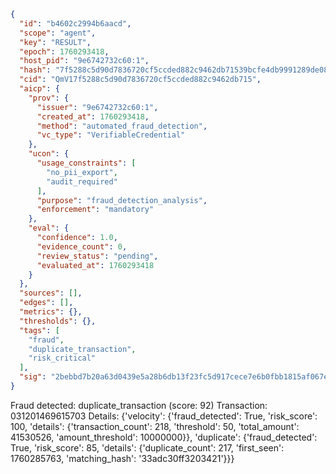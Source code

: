 ```json
{
  "id": "b4602c2994b6aacd",
  "scope": "agent",
  "key": "RESULT",
  "epoch": 1760293418,
  "host_pid": "9e6742732c60:1",
  "hash": "7f5288c5d90d7836720cf5ccded882c9462db71539bcfe4db9991289de0841b3",
  "cid": "QmV17f5288c5d90d7836720cf5ccded882c9462db715",
  "aicp": {
    "prov": {
      "issuer": "9e6742732c60:1",
      "created_at": 1760293418,
      "method": "automated_fraud_detection",
      "vc_type": "VerifiableCredential"
    },
    "ucon": {
      "usage_constraints": [
        "no_pii_export",
        "audit_required"
      ],
      "purpose": "fraud_detection_analysis",
      "enforcement": "mandatory"
    },
    "eval": {
      "confidence": 1.0,
      "evidence_count": 0,
      "review_status": "pending",
      "evaluated_at": 1760293418
    }
  },
  "sources": [],
  "edges": [],
  "metrics": {},
  "thresholds": {},
  "tags": [
    "fraud",
    "duplicate_transaction",
    "risk_critical"
  ],
  "sig": "2bebbd7b20a63d0439e5a28b6db13f23fc5d917cece7e6b0fbb1815af067ef0d"
}
```

Fraud detected: duplicate_transaction (score: 92)
Transaction: 031201469615703
Details: {'velocity': {'fraud_detected': True, 'risk_score': 100, 'details': {'transaction_count': 218, 'threshold': 50, 'total_amount': 41530526, 'amount_threshold': 10000000}}, 'duplicate': {'fraud_detected': True, 'risk_score': 85, 'details': {'duplicate_count': 217, 'first_seen': 1760285763, 'matching_hash': '33adc30ff3203421'}}}